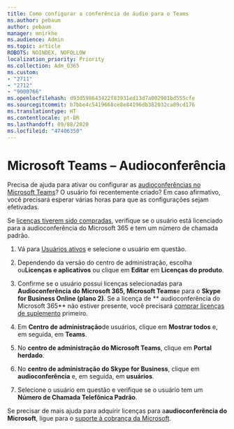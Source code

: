 ```yaml
---
title: Como configurar a conferência de áudio para o Teams
ms.author: pebaum
author: pebaum
manager: mnirkhe
ms.audience: Admin
ms.topic: article
ROBOTS: NOINDEX, NOFOLLOW
localization_priority: Priority
ms.collection: Adm_O365
ms.custom:
- "2711"
- "2712"
- "9000766"
ms.openlocfilehash: d93d598643422f83931ed13d7a002901bd555cfe
ms.sourcegitcommit: b7bbe4c5419668ce8e84196db382032ca09cd176
ms.translationtype: HT
ms.contentlocale: pt-BR
ms.lasthandoff: 09/08/2020
ms.locfileid: "47406350"
---
```

# <a name="microsoft-teams--audio-conferencing"></a>Microsoft Teams – Audioconferência

Precisa de ajuda para ativar ou configurar as [audioconferências no Microsoft Teams](https://docs.microsoft.com/microsoftteams/set-up-audio-conferencing-in-teams)?  O usuário foi recentemente criado? Em caso afirmativo, você precisará esperar várias horas para que as configurações sejam efetivadas.

Se [licenças tiverem sido compradas](https://docs.microsoft.com/microsoftteams/set-up-audio-conferencing-in-teams#step-2-get-and-assign-licenses), verifique se o usuário está licenciado para a audioconferência do Microsoft 365 e tem um número de chamada padrão.

1. Vá para [Usuários ativos](https://admin.microsoft.com/Adminportal/Home?source=applauncher#/users) e selecione o usuário em questão.

2. Dependendo da versão do centro de administração, escolha ou**Licenças e aplicativos** ou clique em **Editar** em **Licenças do produto**.

3. Confirme se o usuário possui licenças selecionadas para **Audioconferência do Microsoft 365, Microsoft Teams**e para o **Skype for Business Online (plano 2)**. Se a licença de ** audioconferência do Microsoft 365** não estiver presente, você precisará [comprar licenças de suplemento](https://docs.microsoft.com/microsoftteams/teams-add-on-licensing/microsoft-teams-add-on-licensing?tabs=small-business) primeiro.

4. Em **Centro de administração**de usuários, clique em **Mostrar todos** e, em seguida, em **Teams**.

5. No **centro de administração do Microsoft Teams**, clique em **Portal herdado**.

6. No **centro de administração do Skype for Business**, clique em **audioconferência** e, em seguida, em **usuários**.

7. Selecione o usuário em questão e verifique se o usuário tem um **Número de Chamada Telefônica Padrão**.

Se precisar de mais ajuda para adquirir licenças para a**audioconferência do Microsoft**, ligue para o [suporte à cobrança da Microsoft](https://docs.microsoft.com/microsoft-365/admin/contact-support-for-business-products?view=o365-worldwide#phone-support).
